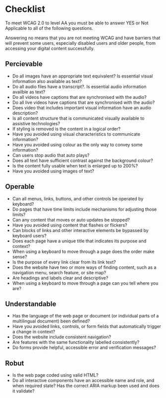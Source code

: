 # Checklist

To meet WCAG 2.0 to level AA you must be able to answer YES or Not Applicable to all of the following questions.

Answering no means that you are not meeting WCAG and have barriers that will prevent some users, especially disabled users and older people, from accessing your digital content successfully.

## Percievable
* Do all images have an appropriate text equivalent? Is essential visual information also available as text?
* Do all audio files have a transcript?. Is essential audio information availble as text?
* Do all videos have captions that are synchronised with the audio?
* Do all live videos have captions that are synchronised with the audio?
* Does video that includes important visual information have an audio description?
* Is all content structure that is communicated visually available to assistive technologies?
* If styling is removed is the content in a logical order?
* Have you avoided using visual characteristics to communicate information?
* Have you avoided using colour as the only way to convey some information?
* Can users stop audio that auto plays?
* Does all text have sufficient contrast against the background colour?
* Is the content fully usable when text is enlarged up to 200%?
* Have you avoided using images of text?

## Operable
* Can all menus, links, buttons, and other controls be operated by keyboard?
* Do pages that have time limits include mechanisms for adjusting those limits?
* Can any content that moves or auto updates be stopped?
* Have you avoided using content that flashes or flickers?
* Can blocks of links and other interactive elements be bypassed by keyboard users?
* Does each page have a unique title that indicates its purpose and context?
* When using a keyboard to move through a page does the order make sense?
* Is the purpose of every link clear from its link text?
* Does the website have two or more ways of finding content, such as a navigation menu, search feature, or site map?
* Are headings and labels clear and descriptive?
* When using a keyboard to move through a page can you tell where you are?

## Understandable
* Has the language of the web page or document (or individual parts of a multilingual document) been defined?
* Have you avoided links, controls, or form fields that automatically trigger a change in context?
* Does the website include consistent navigation?
* Are features with the same functionality labelled consistently?
* Do forms provide helpful, accessible error and verification messages?

## Robut
* Is the web page coded using valid HTML?
* Do all interactive components have an accessible name and role, and when required state? Has the correct ARIA markup been used and does it validate?
